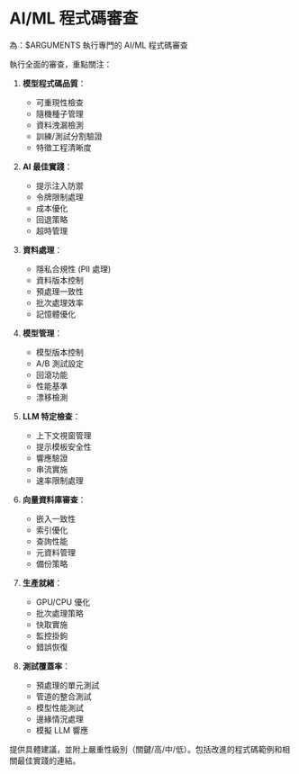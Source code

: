 # AI/ML 程式碼審查

為：$ARGUMENTS 執行專門的 AI/ML 程式碼審查

執行全面的審查，重點關注：

1. **模型程式碼品質**：
   - 可重現性檢查
   - 隨機種子管理
   - 資料洩漏檢測
   - 訓練/測試分割驗證
   - 特徵工程清晰度

2. **AI 最佳實踐**：
   - 提示注入防禦
   - 令牌限制處理
   - 成本優化
   - 回退策略
   - 超時管理

3. **資料處理**：
   - 隱私合規性 (PII 處理)
   - 資料版本控制
   - 預處理一致性
   - 批次處理效率
   - 記憶體優化

4. **模型管理**：
   - 模型版本控制
   - A/B 測試設定
   - 回滾功能
   - 性能基準
   - 漂移檢測

5. **LLM 特定檢查**：
   - 上下文視窗管理
   - 提示模板安全性
   - 響應驗證
   - 串流實施
   - 速率限制處理

6. **向量資料庫審查**：
   - 嵌入一致性
   - 索引優化
   - 查詢性能
   - 元資料管理
   - 備份策略

7. **生產就緒**：
   - GPU/CPU 優化
   - 批次處理策略
   - 快取實施
   - 監控掛鉤
   - 錯誤恢復

8. **測試覆蓋率**：
   - 預處理的單元測試
   - 管道的整合測試
   - 模型性能測試
   - 邊緣情況處理
   - 模擬 LLM 響應

提供具體建議，並附上嚴重性級別（關鍵/高/中/低）。包括改進的程式碼範例和相關最佳實踐的連結。